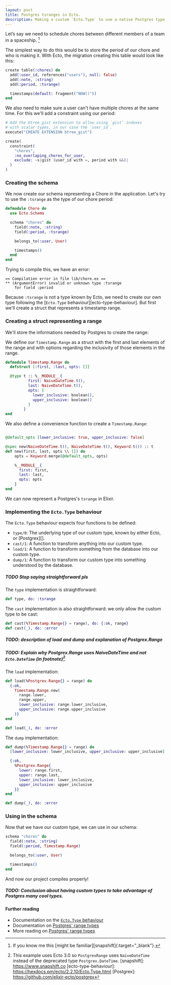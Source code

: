 ```yaml
---
layout: post
title: Postgres tsranges in Ecto.
description: Making a custom `Ecto.Type` to use a native Postgres type
---
```


Let’s say we need to schedule chores between different members of a team in a spaceship. [^1]

The simplest way to do this would be to store the period of our chore and who is
making it. With Ecto, the migration creating this table would look like this:

```elixir
create table(:chores) do
  add(:user_id, references("users"), null: false)
  add(:note, :string)
  add(:period, :tsrange)

  timestamps(default: fragment("NOW()"))
end
```

We also need to make sure a user can't have multiple chores at the same time.
For this we'll add a constraint using our period:

```elixir
# Add the btree_gist extension to allow using `gist` indexes
# with scalar types, in our case the `user_id`.
execute("CREATE EXTENSION btree_gist")

create(
  constraint(
    "chores",
    :no_overlaping_chores_for_user,
    exclude: ~s|gist (user_id with =, period with &&)|
  )
)
```

### Creating the schema

We now create our schema representing a Chore in the application. Let's try to
use the `:tsrange` as the type of our chore period:

```elixir
defmodule Chore do
  use Ecto.Schema

  schema "chores" do
    field(:note, :string)
    field(:period, :tsrange)

    belongs_to(:user, User)

    timestamps()
  end
end
```

Trying to compile this, we have an error:
```
== Compilation error in file lib/chore.ex ==
** (ArgumentError) invalid or unknown type :tsrange
    for field :period
```

Because `:tsrange` is not a type known by Ecto, we need to create our own type
following the [`Ecto.Type` behaviour][ecto-type-behaviour].
But first we'll create a struct that represents a timestamp range.

### Creating a struct representing a range

We'll store the informations needed by Postgres to create the range:

We define our `Timestamp.Range` as a struct with the first and last elements of the
range and with options regarding the inclusivity of those elements in the range.

<!--
We allow `nil` values to represent the lack of first and last elements: an
infinite range.
-->

```elixir
defmodule Timestamp.Range do
  defstruct [:first, :last, opts: []]

  @type t :: %__MODULE__{
          first: NaiveDateTime.t(),
          last: NaiveDateTime.t(),
          opts: [
            lower_inclusive: boolean(),
            upper_inclusive: boolean()
          ]
        }
end
```

We also define a convenience function to create a `Timestamp.Range`:

```elixir

@default_opts [lower_inclusive: true, upper_inclusive: false]

@spec new(NaiveDateTime.t(), NaiveDateTime.t(), Keyword.t()) :: t
def new(first, last, opts \\ []) do
    opts = Keyword.merge(@default_opts, opts)

    %__MODULE__{
      first: first,
      last: last,
      opts: opts
    }
end
```

We can now represent a Postgres's `tsrange` in Elixir.

### Implementing the `Ecto.Type` behaviour
The `Ecto.Type` behaviour expects four functions to be defined:
- `type/0`: The underlying type of our custom type, known by either Ecto, or
    [Postgrex][].
- `cast/1`: A function to transform anything into our custom type.
- `load/1`: A function to transform something from the database into our custom
    type.
- `dump/1`: A function to transform our custom type into something understood by
    the database.

##### TODO Stop saying straightforward pls

The `type` implementation is straightforward:
```elixir
def type, do: :tsrange
```

The `cast` implementation is also straightforward: we only allow the custom type
to be cast:
```elixir
def cast(%Timestamp.Range{} = range), do: {:ok, range}
def cast(_), do: :error
```

##### TODO: description of load and dump and explanation of Postgrex.Range
##### TODO: Explain why Postgrex.Range uses NaiveDateTime and not `Ecto.DateTime` (in footnote)[^2]

The `load` implementation:
```elixir
def load(%Postgrex.Range{} = range) do
  {:ok,
    Timestamp.Range.new(
      range.lower,
      range.upper,
      lower_inclusive: range.lower_inclusive,
      upper_inclusive: range.upper_inclusive
    )}
end

def load(_), do: :error
```


The `dump` implementation:
```elixir
def dump(%Timestamp.Range{} = range) do
  [lower_inclusive: lower_inclusive, upper_inclusive: upper_inclusive] = range.opts

  {:ok,
    %Postgrex.Range{
      lower: range.first,
      upper: range.last,
      lower_inclusive: lower_inclusive,
      upper_inclusive: upper_inclusive
    }}
end

def dump(_), do: :error
```

### Using in the schema
Now that we have our custom type, we can use in our schema:

```elixir
schema "chores" do
  field(:note, :string)
  field(:period, Timestamp.Range)

  belongs_to(:user, User)

  timestamps()
end
```

And now our project compiles properly!

##### TODO: Conclusion about having custom types to take advantage of Postgres many cool types.

#### Further reading
- Documentation on the [`Ecto.Type` behaviour](https://hexdocs.pm/ecto/2.2.10/Ecto.Type.html)
- Documentation on [Postgres' range types](https://www.postgresql.org/docs/10/static/rangetypes.html)
- More reading on [Postgres' range types](https://tapoueh.org/blog/2018/04/postgresql-data-types-ranges)

<!-- TODO: Update when Ecto 3 comes out -->

[^1]: If you know me this [might be familiar][snapshift]{:target="_blank"}.
[^2]: This example uses Ecto 3.0 so `PostgrexRange` uses `NaiveDateTime` instead of the deprecated type `Postgrex.DateTime`.
[snapshift]: https://www.snapshift.co
[ecto-type-behaviour]: https://hexdocs.pm/ecto/2.2.10/Ecto.Type.html
[Postgrex]:  https://github.com/elixir-ecto/postgrex
